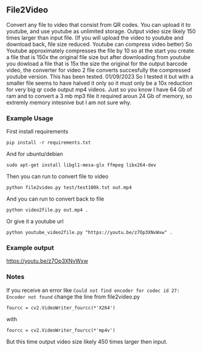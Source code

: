 ## File2Video

Convert any file to video that consist from QR codes. You can upload it to youtube, and use youtube as unlimited storage. Output video size likely 150 times larger than input file. (If you will upload the video to youtube and download back, file size reduced. Youtube can compress video better)
So Youtube approximately compresses the file by 10 so at the start you create a file that is 150x the original file size but after downloading from youtube you dowload a file that is 15x the size the original for the output barcode video, the converter for video 2 file converts succesfully the compressed youtube version. This has been tested. 01/09/2023
So I tested it but with a smaller file seems to have halved it only so it must only be a 10x reduction for very big qr code output mp4 videos. Just so you know I have 64 Gb of ram and to convert a 3 mb mp3 file it required aroun 24 Gb of memory, so extremly memory intesnive but I am not sure why. 

### Example Usage
First install requirements
```
pip install -r requirements.txt
```

And for ubuntu/debian
```
sudo apt-get install libgl1-mesa-glx ffmpeg libx264-dev
```

Then you can run to convert file to video
```
python file2video.py test/test100k.txt out.mp4
```
And you can run to convert back to file
```
python video2file.py out.mp4 .
```
Or give it a youtube url
```
python youtube_video2file.py "https://youtu.be/z7Op3XNvWxw" .
```

### Example output
https://youtu.be/z7Op3XNvWxw

### Notes
If you receive an error like `Could not find encoder for codec id 27: Encoder not found` change the line from file2video.py
```
fourcc = cv2.VideoWriter_fourcc(*'X264')
```
with 
```
fourcc = cv2.VideoWriter_fourcc(*'mp4v')
```

But this time output video size likely 450 times larger then input. 
